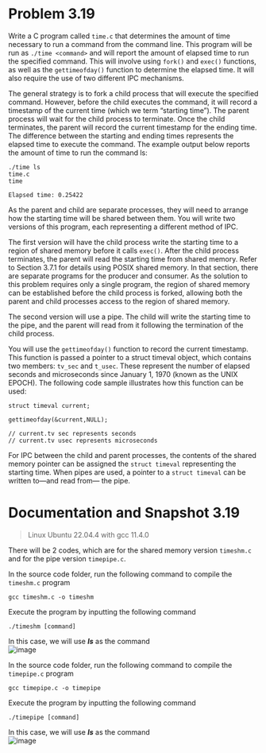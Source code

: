 # Problem 3.19  

Write a C program called `time.c` that determines the amount of time necessary to run a command from the command line. This program will be run as `./time <command>` and will report the amount of elapsed time to run the specified command. This will involve using `fork()` and `exec()` functions, as well as the `gettimeofday()` function to determine the elapsed time. It will also require the use of two different IPC mechanisms.  

The general strategy is to fork a child process that will execute the specified command. However, before the child executes the command, it will record a timestamp of the current time (which we term “starting time”). The parent process will wait for the child process to terminate. Once the child terminates, the parent will record the current timestamp for the ending time. The difference between the starting and ending times represents the elapsed time to execute the command. The example output below reports the amount of time to run the command ls:  

```
./time ls
time.c
time

Elapsed time: 0.25422
```

As the parent and child are separate processes, they will need to arrange how the starting time will be shared between them. You will write two versions of this program, each representing a different method of IPC.  

The first version will have the child process write the starting time to a region of shared memory before it calls `exec()`. After the child process terminates, the parent will read the starting time from shared memory. Refer to Section 3.7.1 for details using POSIX shared memory. In that section, there are separate programs for the producer and consumer. As the solution to this problem requires only a single program, the region of shared memory can be established before the child process is forked, allowing both the parent and child processes access to the region of shared memory.  

The second version will use a pipe. The child will write the starting time to the pipe, and the parent will read from it following the termination of the child process.  

You will use the `gettimeofday()` function to record the current timestamp. This function is passed a pointer to a struct timeval object, which contains two members: `tv_sec` and `t_usec`. These represent the number of elapsed seconds and microseconds since January 1, 1970 (known as the UNIX EPOCH). The following code sample illustrates how this function can be used:

```
struct timeval current;

gettimeofday(&current,NULL);

// current.tv sec represents seconds
// current.tv usec represents microseconds
```

For IPC between the child and parent processes, the contents of the shared memory pointer can be assigned the `struct timeval` representing the starting time. When pipes are used, a pointer to a `struct timeval` can be written to—and read from— the pipe.


# Documentation and Snapshot 3.19

> Linux Ubuntu 22.04.4 with gcc 11.4.0  

There will be 2 codes, which are for the shared memory version `timeshm.c` and for the pipe version `timepipe.c`.  

In the source code folder, run the following command to compile the `timeshm.c` program  
<pre><code>gcc timeshm.c -o timeshm</code></pre>  
Execute the program by inputting the following command  
<pre><code>./timeshm [command]</code></pre>  
In this case, we will use ***ls*** as the command  
![image](https://github.com/Zocke07/Operating-Systems/assets/91361456/62fff170-8540-45d1-b5c5-e814070e7767)  

In the source code folder, run the following command to compile the `timepipe.c` program  
<pre><code>gcc timepipe.c -o timepipe</code></pre>  
Execute the program by inputting the following command  
<pre><code>./timepipe [command]</code></pre>  
In this case, we will use ***ls*** as the command  
![image](https://github.com/Zocke07/Operating-Systems/assets/91361456/e12c6237-3edf-4070-863b-c03ef4e1af7c)
